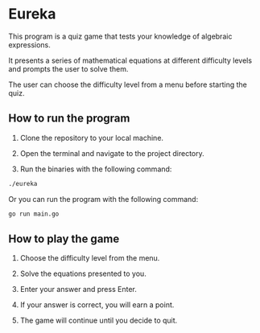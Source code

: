 # Eureka

This program is a quiz game that tests your knowledge of algebraic expressions.

It presents a series of mathematical equations at different difficulty levels and prompts the user to solve them.

The user can choose the difficulty level from a menu before starting the quiz.

## How to run the program

1. Clone the repository to your local machine.

2. Open the terminal and navigate to the project directory.

3. Run the binaries with the following command:

```bash
./eureka
```
Or you can run the program with the following command:

```bash
go run main.go
```

## How to play the game

1. Choose the difficulty level from the menu.

2. Solve the equations presented to you.

3. Enter your answer and press Enter.

4. If your answer is correct, you will earn a point.

6. The game will continue until you decide to quit.
